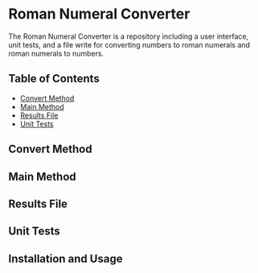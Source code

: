 # Roman Numeral Converter
The Roman Numeral Converter is a repository including a user interface, unit tests, and a file write for converting numbers to roman numerals and roman numerals to numbers. 

## Table of Contents
* [Convert Method](https://github.com/jacksteel5314/RomanNumeralFinal/blob/main/README.md#convert-method)
* [Main Method](https://github.com/jacksteel5314/RomanNumeralFinal/blob/main/README.md#main-method)
* [Results File](https://github.com/jacksteel5314/RomanNumeralFinal/blob/main/README.md#results-file)
* [Unit Tests](https://github.com/jacksteel5314/RomanNumeralFinal/blob/main/README.md#unit-tests)

## Convert Method

## Main Method

## Results File 

## Unit Tests 


 ## Installation and Usage

 
